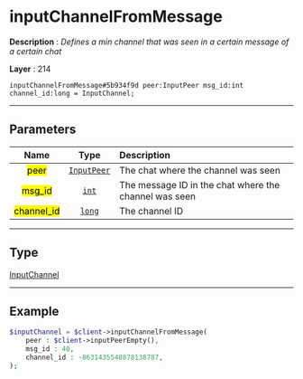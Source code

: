 # inputChannelFromMessage

**Description** : *Defines a min channel that was seen in a certain message of a certain chat*

**Layer** : 214

```tl
inputChannelFromMessage#5b934f9d peer:InputPeer msg_id:int channel_id:long = InputChannel;
```

---

## Parameters

| Name | Type | Description |
| :---: | :---: | :--- |
| <mark>peer</mark> | [`InputPeer`](type/InputPeer) | The chat where the channel was seen |
| <mark>msg_id</mark> | [`int`](type/int) | The message ID in the chat where the channel was seen |
| <mark>channel_id</mark> | [`long`](type/long) | The channel ID |

---

## Type

[InputChannel](type/InputChannel)

---

## Example

```php
$inputChannel = $client->inputChannelFromMessage(
	peer : $client->inputPeerEmpty(),
	msg_id : 40,
	channel_id : -8631435548878138787,
);
```